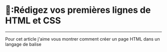 # 🔖:Rédigez vos premières lignes de HTML et CSS
---------------------------------------------



Pour cet article j'aime vous montrer comment créer un page HTML dans un langage de balise  


